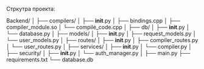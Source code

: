 Стркутра проекта:

Backend/
│
├── compilers/
│   ├── __init__.py
│   ├── bindings.cpp
│   ├── compiler_module.so
│   └── compile_code.cpp
│
├── db/
│   ├── __init__.py
│   └── database.py
│
├── models/
│   ├── __init__.py
│   ├── request_models.py
│   └── user_models.py
│
├── routes/
│   ├── __init__.py
│   ├── compiler_routes.py
│   └── user_routes.py
│
├── services/
│   ├── __init__.py
│   └── compiler.py
│
├── security/
│   ├── __init__.py
│   └── auth_manager.py
│
├── main.py
├── requirements.txt
└── database.db




